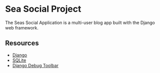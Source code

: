 # Sea Social Project
The Seas Social Application is a multi-user blog app built with the Django web framework.


## Resources
* [Django](https://docs.djangoproject.com/en/1.11/)
* [SQLite](https://www.sqlite.org/)
* [Django Debug Toolbar](https://github.com/jazzband/django-debug-toolbar)
